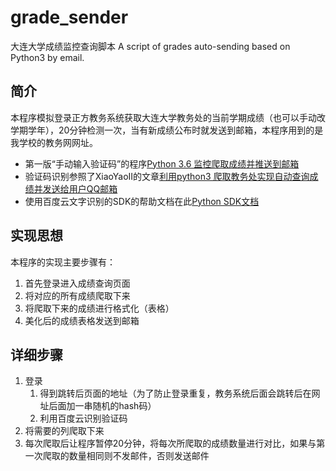 # grade_sender
大连大学成绩监控查询脚本
A script of grades auto-sending based on Python3 by email.

## 简介

本程序模拟登录正方教务系统获取大连大学教务处的当前学期成绩（也可以手动改学期学年），20分钟检测一次，当有新成绩公布时就发送到邮箱，本程序用到的是我学校的教务网网址。
- 第一版“手动输入验证码”的程序[Python 3.6 监控爬取成绩并推送到邮箱](https://0202zc.github.io/2018/07/25/Python-3-6-监控爬取成绩并推送到邮箱)
- 验证码识别参照了XiaoYaoII的文章[利用python3 爬取教务处实现自动查询成绩并发送给用户QQ邮箱](https://blog.csdn.net/qq_35323001/article/details/79100664)
- 使用百度云文字识别的SDK的帮助文档在此[Python SDK文档](https://ai.baidu.com/docs#/OCR-Python-SDK/top)

## 实现思想
本程序的实现主要步骤有：
1. 首先登录进入成绩查询页面
2. 将对应的所有成绩爬取下来
3. 将爬取下来的成绩进行格式化（表格）
4. 美化后的成绩表格发送到邮箱

## 详细步骤
1. 登录
   1. 得到跳转后页面的地址（为了防止登录重复，教务系统后面会跳转后在网址后面加一串随机的hash码）
   2. 利用百度云识别验证码
2. 将需要的列爬取下来
3. 每次爬取后让程序暂停20分钟，将每次所爬取的成绩数量进行对比，如果与第一次爬取的数量相同则不发邮件，否则发送邮件
